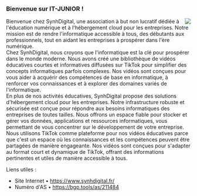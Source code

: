 ### Bienvenue sur IT-JUNIOR !

<img src="https://www.it-junior.fr/cgi/img/logo.png" align="right"/>

Bienvenue chez SynhDigital, une association à but non lucratif dédiée à l'éducation numérique et à l'hébergement cloud pour les entreprises. Notre mission est de rendre l'informatique accessible à tous, des débutants aux professionnels, tout en aidant les entreprises à prospérer dans l'ère numérique.
<br>
Chez SynhDigital, nous croyons que l'informatique est la clé pour prospérer dans le monde moderne. Nous avons créé une bibliothèque de vidéos éducatives courtes et informatives diffusées sur TikTok pour simplifier des concepts informatiques parfois complexes. Nos vidéos sont conçues pour vous aider à acquérir des compétences de base en informatique, à renforcer vos connaissances et à explorer des domaines variés de l'informatique.
<br>
En plus de nos activités éducatives, SynhDigital propose des solutions d'hébergement cloud pour les entreprises. Notre infrastructure robuste et sécurisée est conçue pour répondre aux besoins informatiques des entreprises de toutes tailles. Nous offrons un espace fiable pour stocker et gérer vos données, applications et ressources informatiques, vous permettant de vous concentrer sur le développement de votre entreprise.
<br>
Nous utilisons TikTok comme plateforme pour nos vidéos éducatives parce que c'est un espace où les connaissances et les compétences peuvent être partagées de manière engageante. Nos vidéos sont conçues pour s'adapter au format court et dynamique de TikTok, offrant des informations pertinentes et utiles de manière accessible à tous.
<br>

Liens utiles :
- Site Internet • https://www.synhdigital.fr/
- Numéro d'AS   • https://bgp.tools/as/211484
